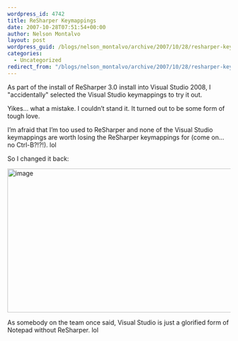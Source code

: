 ```yaml
---
wordpress_id: 4742
title: ReSharper Keymappings
date: 2007-10-28T07:51:54+00:00
author: Nelson Montalvo
layout: post
wordpress_guid: /blogs/nelson_montalvo/archive/2007/10/28/resharper-keymappings.aspx
categories:
  - Uncategorized
redirect_from: "/blogs/nelson_montalvo/archive/2007/10/28/resharper-keymappings.aspx/"
---
```

As part of the install of ReSharper 3.0 install into Visual Studio 2008, I "accidentally" selected the Visual Studio keymappings to try it out. 

Yikes&#8230; what a mistake. I couldn&#8217;t stand it. It turned out to be some form of tough love.

I&#8217;m afraid that I&#8217;m too used to ReSharper and none of the Visual Studio keymappings are worth losing the ReSharper keymappings for (come on&#8230; no Ctrl-B?!?!). lol

So I changed it back:

[<img style="border-top-width: 0px;border-left-width: 0px;border-bottom-width: 0px;border-right-width: 0px" height="324" alt="image" src="https://lostechies.com/blogs/nelson_montalvo/WindowsLiveWriter/ReSharperKeymappings_3669/image_thumb.png" width="644" border="0" />](https://lostechies.com/blogs/nelson_montalvo/WindowsLiveWriter/ReSharperKeymappings_3669/image_2.png)

As somebody on the team once said, Visual Studio is just a glorified form of Notepad without ReSharper. lol